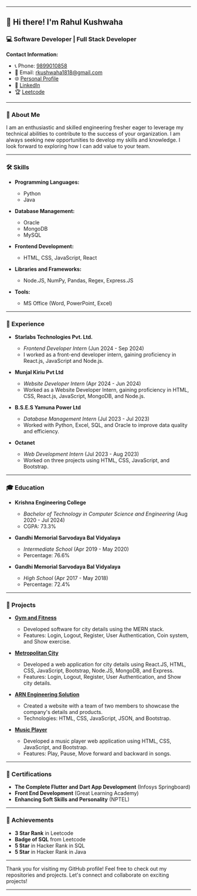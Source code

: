 
---

## 👋 Hi there! I'm Rahul Kushwaha

### 💻 Software Developer | Full Stack Developer

**Contact Information:**
- 📞 Phone: [9899010858](tel:9899010858)
- 📧 Email: [rkushwaha1818@gmail.com](mailto:rkushwaha1818@gmail.com)
- 🌐 [Personal Profile](https://rahulk1818.github.io/Profile)
- 🔗 [LinkedIn](https://www.linkedin.com/in/rahul-kushwaha1818)
- 🏆 [Leetcode](https://leetcode.com/rkushwaha1818/)

---

### 🚀 About Me
I am an enthusiastic and skilled engineering fresher eager to leverage my technical abilities to contribute to the success of your organization. I am always seeking new opportunities to develop my skills and knowledge. I look forward to exploring how I can add value to your team.

---

### 🛠️ Skills

- **Programming Languages:**
  - Python
  - Java

- **Database Management:**
  - Oracle
  - MongoDB
  - MySQL

- **Frontend Development:**
  - HTML, CSS, JavaScript, React

- **Libraries and Frameworks:**
  - Node.JS, NumPy, Pandas, Regex, Express.JS

- **Tools:**
  - MS Office (Word, PowerPoint, Excel)

---

### 🏢 Experience

- **Starlabs Technologies Pvt. Ltd.**
  - *Frontend Developer Intern* (Jun 2024 - Sep 2024)
  - I worked as a front-end developer intern, gaining proficiency in React.js, JavaScript and Node.js.

- **Munjal Kiriu Pvt Ltd**
  - *Website Developer Intern* (Apr 2024 - Jun 2024)
  - Worked as a Website Developer Intern, gaining proficiency in HTML, CSS, React.js, JavaScript, MongoDB, and Node.js.

- **B.S.E.S Yamuna Power Ltd**
  - *Database Management Intern* (Jul 2023 - Jul 2023)
  - Worked with Python, Excel, SQL, and Oracle to improve data quality and efficiency.

- **Octanet**
  - *Web Development Intern* (Jul 2023 - Aug 2023)
  - Worked on three projects using HTML, CSS, JavaScript, and Bootstrap.

---

### 🎓 Education

- **Krishna Engineering College**
  - *Bachelor of Technology in Computer Science and Engineering* (Aug 2020 - Jul 2024)
  - CGPA: 73.3%

- **Gandhi Memorial Sarvodaya Bal Vidyalaya**
  - *Intermediate School* (Apr 2019 - May 2020)
  - Percentage: 76.6%

- **Gandhi Memorial Sarvodaya Bal Vidyalaya**
  - *High School* (Apr 2017 - May 2018)
  - Percentage: 72.4%

---

### 📂 Projects

- **[Gym and Fitness](https://github.com/Rahul-Kushwaha-1818/Gym-and-fitness.git)**
  - Developed software for city details using the MERN stack.
  - Features: Login, Logout, Register, User Authentication, Coin system, and Show exercise.

- **[Metropolitan City](https://github.com/Rahul-Kushwaha-1818/Metropolitan_City.git)**
  - Developed a web application for city details using React.JS, HTML, CSS, JavaScript, Bootstrap, Node.JS, MongoDB, and Express.
  - Features: Login, Logout, Register, User Authentication, and Show city details.

- **[ARN Engineering Solution](https://github.com/Rahul-Kushwaha-1818/ARN_Engineering_Solution.git)**
  - Created a website with a team of two members to showcase the company's details and products.
  - Technologies: HTML, CSS, JavaScript, JSON, and Bootstrap.

- **[Music Player](https://github.com/Rahul-Kushwaha-1818/Song_Player.git)**
  - Developed a music player web application using HTML, CSS, JavaScript, and Bootstrap.
  - Features: Play, Pause, Move forward and backward in songs.

---

### 📜 Certifications

- **The Complete Flutter and Dart App Development** (Infosys Springboard)
- **Front End Development** (Great Learning Academy)
- **Enhancing Soft Skills and Personality** (NPTEL)

---

### 🏅 Achievements

- **3 Star Rank** in Leetcode
- **Badge of SQL** from Leetcode
- **5 Star** in Hacker Rank in SQL
- **5 Star** in Hacker Rank in Java

---

Thank you for visiting my GitHub profile! Feel free to check out my repositories and projects. Let's connect and collaborate on exciting projects!

---
